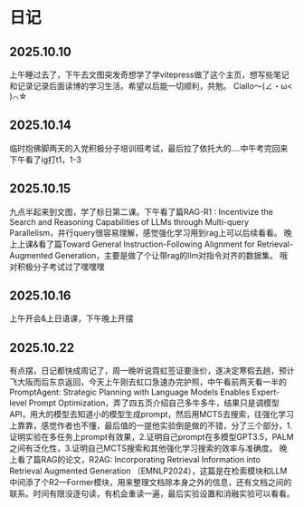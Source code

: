 # 日记
## 2025.10.10
上午睡过去了，下午去文图突发奇想学了学vitepress做了这个主页，想写些笔记和记录记录后面读博的学习生活。希望以后能一切顺利，共勉。 Ciallo～(∠・ω< )⌒☆
## 2025.10.14
临时抱佛脚两天的入党积极分子培训班考试，最后拉了依托大的....中午考完回来下午看了ig打t1，1-3
## 2025.10.15
九点半起来到文图，学了标日第二课。下午看了篇RAG-R1 : Incentivize the Search and Reasoning Capabilities of LLMs through Multi-query Parallelism，并行query很容易理解，感觉强化学习用到rag上可以后续看看。
晚上上课&看了篇Toward General Instruction-Following Alignment for Retrieval-Augmented Generation，主要是做了个让带rag的llm对指令对齐的数据集。
哦对积极分子考试过了嘿嘿嘿
## 2025.10.16
上午开会&上日语课，下午晚上开摆
## 2025.10.22
有点摆，日记都快成周记了，周一晚听说霓虹签证要涨价，遂决定寒假去趟，预计飞大阪而后东京返回，今天上午刚去虹口急速办完护照，中午看前两天看一半的PromptAgent: Strategic Planning with Language Models Enables Expert-level Prompt Optimization，弄了四五页介绍自己多牛多牛，结果只是调模型API，用大的模型去知道小的模型生成prompt，然后用MCTS去搜索，往强化学习上靠靠，感觉作者也不懂，最后值的一提他实验倒是做的不错，分了三个部分，1.证明实验在多任务上prompt有效果，2.证明自己prompt在多模型GPT3.5，PALM之间有泛化性，3.证明自己MCTS搜索和其他强化学习搜索的效率与准确度。
晚上看了篇RAG的论文，R2AG: Incorporating Retrieval Information into Retrieval Augmented  Generation （EMNLP2024），这篇是在检索模块和LLM中间添了个R2—Former模块，用来整理文档除本身之外的信息，还有文档之间的联系。时间有限没逐句读，有机会重读一遍，最后实验设置和消融实验可以看看。